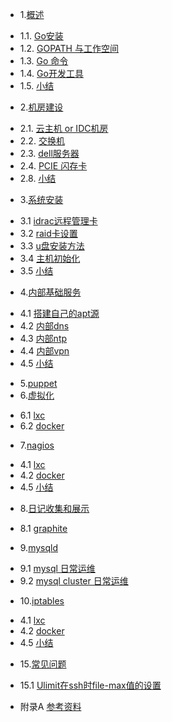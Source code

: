 * 1.[概述](01.0.md)
 - 1.1. [Go安装](01.1.md)
 - 1.2. [GOPATH 与工作空间](01.2.md)
 - 1.3. [Go 命令](01.3.md)
 - 1.4. [Go开发工具](01.4.md)
 - 1.5. [小结](01.5.md)
* 2.[机房建设](02.0.md)
 - 2.1. [云主机 or IDC机房](02.1.md)
 - 2.2. [交换机](02.2.md)
 - 2.3. [dell服务器](02.3.md)
 - 2.4. [PCIE 闪存卡](02.4.md)
 - 2.8. [小结](02.8.md)
* 3.[系统安装](03.0.md)
 - 3.1 [idrac远程管理卡](03.1.md)
 - 3.2 [raid卡设置](03.2.md)
 - 3.3 [u盘安装方法](03.3.md)
 - 3.4 [主机初始化](03.4.md)
 - 3.5 [小结](03.5.md)
* 4.[内部基础服务](04.0.md)
 - 4.1 [搭建自己的apt源](04.1.md)
 - 4.2 [内部dns](04.2.md)
 - 4.3 [内部ntp](04.3.md)
 - 4.4 [内部vpn](04.4.md)
 - 4.5 [小结](04.5.md)
* 5.[puppet](05.0.md)
* 6.[虚拟化](06.0.md)
 - 6.1 [lxc](06.1.md)
 - 6.2 [docker](06.2.md)
* 7.[nagios](04.0.md)
 - 4.1 [lxc](04.1.md)
 - 4.2 [docker](04.2.md)
 - 4.5 [小结](04.5.md)
* 8.[日记收集和展示](08.0.md)
 - 8.1 [graphite](08.1.md)
* 9.[mysqld](09.0.md)
 - 9.1 [mysql 日常运维](09.1.md)
 - 9.2 [mysql cluster 日常运维](09.2.md)
* 10.[iptables](04.0.md)
 - 4.1 [lxc](04.1.md)
 - 4.2 [docker](04.2.md)
 - 4.5 [小结](04.5.md)
* 15.[常见问题](015.0.md)
 - 15.1 [Ulimit在ssh时file-max值的设置](15.1.md)
 
 
 * 附录A [参考资料](refA.md)